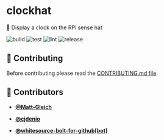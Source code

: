 <!-- DO NOT REMOVE - contributor_list:data:start:["Matt-Gleich", "cjdenio", "whitesource-bolt-for-github[bot]"]:end -->

# clockhat

🥧 Display a clock on the RPi sense hat

![build](https://github.com/Matt-Gleich/clockhat/workflows/build/badge.svg)
![test](https://github.com/Matt-Gleich/clockhat/workflows/test/badge.svg)
![lint](https://github.com/Matt-Gleich/clockhat/workflows/lint/badge.svg)
![release](https://github.com/Matt-Gleich/clockhat/workflows/release/badge.svg)

## 🙌 Contributing

Before contributing please read the [CONTRIBUTING.md file](https://github.com/Matt-Gleich/clockhat/blob/master/CONTRIBUTING.md).

<!-- DO NOT REMOVE - contributor_list:start -->

## 👥 Contributors

- **[@Matt-Gleich](https://github.com/Matt-Gleich)**

- **[@cjdenio](https://github.com/cjdenio)**

- **[@whitesource-bolt-for-github[bot]](https://github.com/apps/whitesource-bolt-for-github)**

<!-- DO NOT REMOVE - contributor_list:end -->
